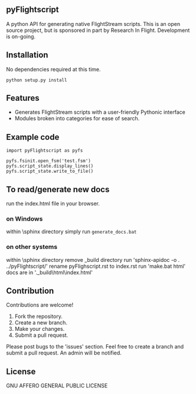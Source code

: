 ## pyFlightscript

A python API for generating native FlightStream scripts.
This is an open source project, but is sponsored in part by Research In Flight. Development is on-going.

## Installation

No dependencies required at this time.

`python setup.py install`

## Features

- Generates FlightStream scripts with a user-friendly Pythonic interface
- Modules broken into categories for ease of search.

## Example code

```
import pyFlightscript as pyfs

pyfs.fsinit.open_fsm('test.fsm')
pyfs.script_state.display_lines()
pyfs.script_state.write_to_file()
```

## To read/generate new docs

run the index.html file in your browser.

### on Windows

within \sphinx directory
simply run `generate_docs.bat`

### on other systems

within \sphinx directory
remove \_build directory
run 'sphinx-apidoc -o . ../pyFlightscript/'
rename pyFlighscript.rst to index.rst
run 'make.bat html'
docs are in '.\_build\html\index.html'

## Contribution

Contributions are welcome!

1. Fork the repository.
2. Create a new branch.
3. Make your changes.
4. Submit a pull request.

Please post bugs to the 'issues' section. Feel free to create a branch and submit a pull request. An admin will be notified.

## License

GNU AFFERO GENERAL PUBLIC LICENSE
